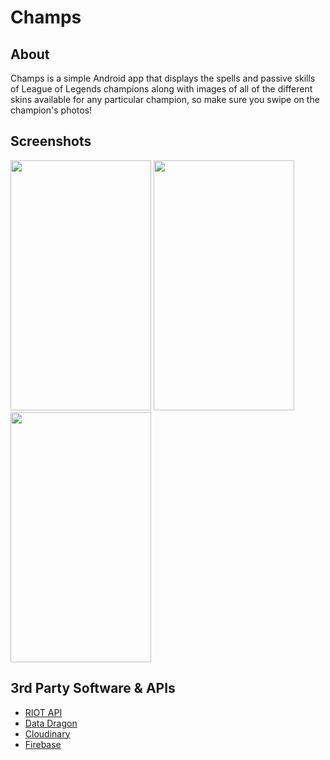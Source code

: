 Champs
======

About
--------------------------------------
Champs is a simple Android app that displays the spells and passive skills of League of Legends champions along with images of all of the different skins available for any particular champion, so make sure you swipe on the champion's photos!

Screenshots
--------------------------------------
<img src=http://res.cloudinary.com/champs/image/upload/v1444117574/screenshot1_jcbhch.png width=225 height=400 />
<img src=http://res.cloudinary.com/champs/image/upload/v1444117755/screenshot2_nphmxd.png width=225 height=400 />
<img src=http://res.cloudinary.com/champs/image/upload/v1444117690/screenshot3_seqvw2.png width=225 height=400 />


3rd Party Software & APIs
--------------------------------------
* [RIOT API](https://developer.riotgames.com/) 
* [Data Dragon](http://ddragon.leagueoflegends.com/tool/)
* [Cloudinary](http://cloudinary.com/)
* [Firebase](https://www.firebase.com/)
